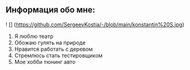 ## Информация обо мне:

! [] (https://github.com/SergeevKostia/-/blob/main/konstantin%20S.jpg)


1. Я люблю театр
2. Обожаю гулять на природе
3. Нравится работать с деревом
4. Стремлюсь стать тестировщиком
5. Мое хобби тюнинг авто